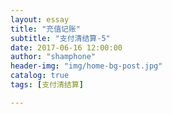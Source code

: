 ```yaml
---
layout: essay
title: "充值记账"
subtitle: "支付清结算-5"
date: 2017-06-16 12:00:00
author: "shamphone"
header-img: "img/home-bg-post.jpg"
catalog: true
tags: [支付清结算]

---
```


